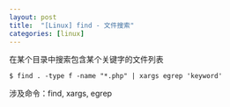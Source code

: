 ```yaml
---
layout: post
title:  "[Linux] find - 文件搜索"
categories: [linux]
---
```


在某个目录中搜索包含某个关键字的文件列表

```
$ find . -type f -name "*.php" | xargs egrep 'keyword'
```

涉及命令：find, xargs, egrep
